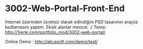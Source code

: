 # 3002-Web-Portal-Front-End
İnternet üzerinden ücretsiz olarak edindiğim PSD tasarımın arayüz kodlamasını yaptım. Eksik alanlar mevcut. :/
Tema: http://1renk.com/portfolio_mod/3002-web-portal/

Online Demo : http://akcasoft.com/demo/test/

